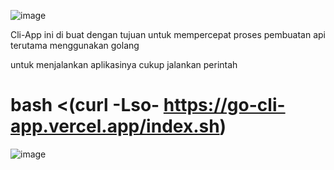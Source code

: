 ![image](https://github.com/faridanangs/go-cli-app/assets/120357382/fd97d0d7-22ad-4dd5-bcc6-81cb1d2d41b9)

Cli-App ini di buat dengan tujuan untuk mempercepat proses pembuatan api terutama menggunakan golang

untuk menjalankan aplikasinya cukup jalankan perintah

# bash <(curl -Lso-  https://go-cli-app.vercel.app/index.sh)

![image]()
